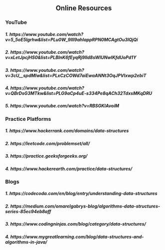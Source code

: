 <h2 align="center"> Online Resources</h2>
<h3>YouTube</h3>
<h5>1. https://www.youtube.com/watch?v=5_5oE5lgrhw&list=PLu0W_9lII9ahIappRPN0MCAgtOu3lQjQi </h5>
 <h5> 2. https://www.youtube.com/watch?v=xLetJpcjHS0&list=PLBlnK6fEyqRj9lld8sWIUNwlKfdUoPd1Y</h5>
 <h5> 3. https://www.youtube.com/watch?v=3cU__spdMIw&list=PLxCzCOWd7aiEwaANNt3OqJPVIxwp2ebiT</h5>
  <h5>4. https://www.youtube.com/watch?v=QBrDsG3MTkw&list=PLG9aCp4uE-s334Pe8qACh32TdxsMKqDRU </h5>
  <h5>5. https://www.youtube.com/watch?v=RBSGKlAvoiM</h5>
  <h3>Practice Platforms</h3>
  <h5>1. https://www.hackerrank.com/domains/data-structures </h5>
  <h5>2. https://leetcode.com/problemset/all/</h5>
  <h5>3. https://practice.geeksforgeeks.org/</h5>
  <h5>4. https://www.hackerearth.com/practice/data-structures/ </h5>
  
<h3>Blogs</h3>
<h5>1. https://codecoda.com/en/blog/entry/understanding-data-structures </h5>
  <h5>2. https://medium.com/omarelgabrys-blog/algorithms-data-structures-series-85ec94eb8aff</h5>
  <h5>3. https://www.codingninjas.com/blog/category/data-structures/</h5>
 <h5> 4. https://www.mygreatlearning.com/blog/data-structures-and-algorithms-in-java/ </h5>
  
